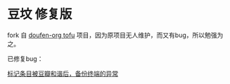 # 豆坟 修复版

fork 自 [doufen-org tofu](https://github.com/doufen-org/tofu) 项目，因为原项目无人维护，而又有bug，所以勉强为之。

已修复bug：

[标记条目被豆瓣和谐后，备份终端的异常](https://github.com/wangyeming/tofu/commit/95be94f7e52b759b531cf5202184c847b758e603)